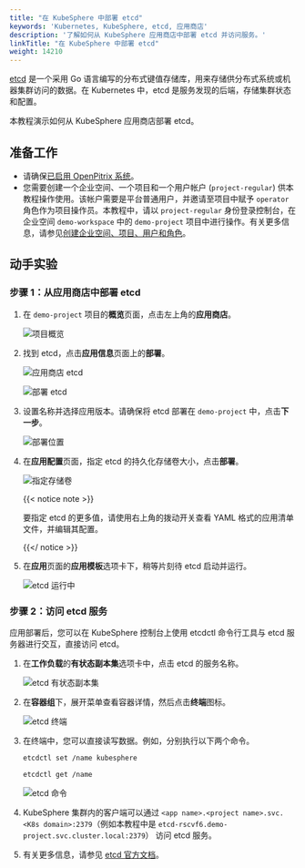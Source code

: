 ```yaml
---
title: "在 KubeSphere 中部署 etcd"
keywords: 'Kubernetes, KubeSphere, etcd, 应用商店'
description: '了解如何从 KubeSphere 应用商店中部署 etcd 并访问服务。'
linkTitle: "在 KubeSphere 中部署 etcd"
weight: 14210
---
```


[etcd](https://etcd.io/) 是一个采用 Go 语言编写的分布式键值存储库，用来存储供分布式系统或机器集群访问的数据。在 Kubernetes 中，etcd 是服务发现的后端，存储集群状态和配置。

本教程演示如何从 KubeSphere 应用商店部署 etcd。

## 准备工作

- 请确保[已启用 OpenPitrix 系统](../../../pluggable-components/app-store/)。
- 您需要创建一个企业空间、一个项目和一个用户帐户 (`project-regular`) 供本教程操作使用。该帐户需要是平台普通用户，并邀请至项目中赋予 `operator` 角色作为项目操作员。本教程中，请以 `project-regular` 身份登录控制台，在企业空间 `demo-workspace` 中的 `demo-project` 项目中进行操作。有关更多信息，请参见[创建企业空间、项目、用户和角色](../../../quick-start/create-workspace-and-project/)。

## 动手实验

### 步骤 1：从应用商店中部署 etcd

1. 在 `demo-project` 项目的**概览**页面，点击左上角的**应用商店**。

   ![项目概览](/images/docs/zh-cn/appstore/built-in-apps/deploy-etcd-on-ks/project-overview-1.PNG)

2. 找到 etcd，点击**应用信息**页面上的**部署**。

   ![应用商店 etcd](/images/docs/zh-cn/appstore/built-in-apps/deploy-etcd-on-ks/etcd-app-store-2.PNG)

   ![部署 etcd](/images/docs/zh-cn/appstore/built-in-apps/deploy-etcd-on-ks/deploy-etcd-3.PNG)

3. 设置名称并选择应用版本。请确保将 etcd 部署在 `demo-project` 中，点击**下一步**。

   ![部署位置](/images/docs/zh-cn/appstore/built-in-apps/deploy-etcd-on-ks/deployment-location-4.PNG)

4. 在**应用配置**页面，指定 etcd 的持久化存储卷大小，点击**部署**。

   ![指定存储卷](/images/docs/zh-cn/appstore/built-in-apps/deploy-etcd-on-ks/specify-volume-5.PNG)

   {{< notice note >}}

   要指定 etcd 的更多值，请使用右上角的拨动开关查看 YAML 格式的应用清单文件，并编辑其配置。

   {{</ notice >}} 

5. 在**应用**页面的**应用模板**选项卡下，稍等片刻待 etcd 启动并运行。

   ![etcd 运行中](/images/docs/zh-cn/appstore/built-in-apps/deploy-etcd-on-ks/etcd-running-6.PNG)

### 步骤 2：访问 etcd 服务

应用部署后，您可以在 KubeSphere 控制台上使用 etcdctl 命令行工具与 etcd 服务器进行交互，直接访问 etcd。

1. 在**工作负载**的**有状态副本集**选项卡中，点击 etcd 的服务名称。

   ![etcd 有状态副本集](/images/docs/zh-cn/appstore/built-in-apps/deploy-etcd-on-ks/etcd-statefulset-7.PNG)

2. 在**容器组**下，展开菜单查看容器详情，然后点击**终端**图标。

   ![etcd 终端](/images/docs/zh-cn/appstore/built-in-apps/deploy-etcd-on-ks/etcd-terminal-8.PNG)

3. 在终端中，您可以直接读写数据。例如，分别执行以下两个命令。

   ```bash
   etcdctl set /name kubesphere
   ```

   ```bash
   etcdctl get /name
   ```

   ![etcd 命令](/images/docs/zh-cn/appstore/built-in-apps/deploy-etcd-on-ks/etcd-command-9.PNG)

4. KubeSphere 集群内的客户端可以通过 `<app name>.<project name>.svc.<K8s domain>:2379`（例如本教程中是 `etcd-rscvf6.demo-project.svc.cluster.local:2379`） 访问 etcd 服务。

5. 有关更多信息，请参见 [etcd 官方文档](https://etcd.io/docs/v3.4.0/)。

